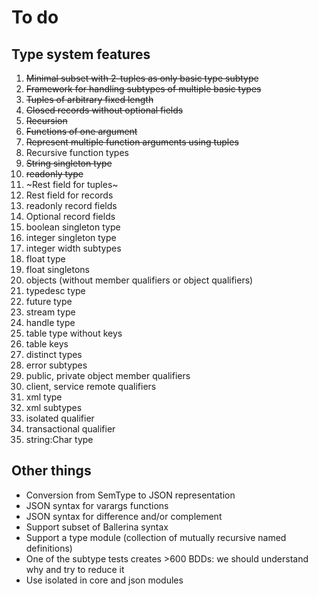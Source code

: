 # To do

## Type system features

1. ~~Minimal subset with 2-tuples as only basic type subtype~~
2. ~~Framework for handling subtypes of multiple basic types~~
3. ~~Tuples of arbitrary fixed length~~
4. ~~Closed records without optional fields~~
5. ~~Recursion~~
6. ~~Functions of one argument~~
7. ~~Represent multiple function arguments using tuples~~
8. Recursive function types
9. ~~String singleton type~~
10. ~~readonly type~~
11. ~Rest field for tuples~
12. Rest field for records
13. readonly record fields
14. Optional record fields
15. boolean singleton type
16. integer singleton type
17. integer width subtypes
18. float type
19. float singletons
20. objects (without member qualifiers or object qualifiers)
21. typedesc type
22. future type
23. stream type
24. handle type
25. table type without keys
26. table keys
27. distinct types
28. error subtypes
29. public, private object member qualifiers
30. client, service remote qualifiers
31. xml type
32. xml subtypes
33. isolated qualifier
32. transactional qualifier
33. string:Char type

## Other things

* Conversion from SemType to JSON representation
* JSON syntax for varargs functions
* JSON syntax for difference and/or complement
* Support subset of Ballerina syntax
* Support a type module (collection of mutually recursive named definitions)
* One of the subtype tests creates >600 BDDs: we should understand why and try to reduce it
* Use isolated in core and json modules
